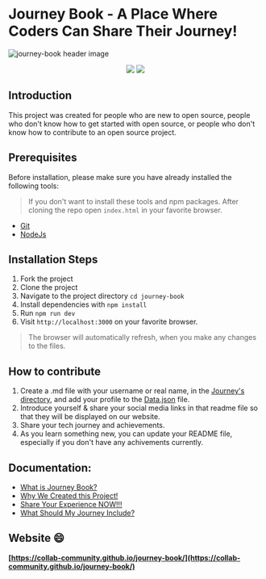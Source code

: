 # Journey Book - A Place Where Coders Can Share Their Journey!

![journey-book header image](https://socialify.git.ci/collab-community/journey-book/image?description=1&font=Inter&forks=1&issues=1&logo=https%3A%2F%2Fcdn2.iconfinder.com%2Fdata%2Ficons%2Fgeest-travel-kit%2F128%2Ftravel_journey-13-512.png&name=1&pattern=Solid&pulls=1&stargazers=1&theme=Dark)

<div align="center">
<img src="https://img.shields.io/badge/License-MIT-yellow.svg" />
<img src="https://github-size-badge.herokuapp.com/collab-community/journey-book.svg" />
  <a href="https://github.com/collab-community/journey-book"></a>
</div>

## Introduction

This project was created for people who are new to open source, people who don't know how to get started with open source, or people who don't know how to contribute to an open source project.

## Prerequisites

Before installation, please make sure you have already installed the following tools:
> If you don't want to install these tools and npm packages. After cloning the repo open `index.html` in your favorite browser.

- [Git](https://git-scm.com/downloads)
- [NodeJs](https://nodejs.org/en/download/)

## Installation Steps

1. Fork the project
1. Clone the project
1. Navigate to the project directory `cd journey-book`
1. Install dependencies with `npm install`
1. Run `npm run dev`
1. Visit `http://localhost:3000` on your favorite browser.
> The browser will automatically refresh, when you make any changes to the files.

## How to contribute

1. Create a .md file with your username or real name, in the [Journey's directory](https://github.com/collab-community/journey-book/tree/main/journeys), and add your profile to the [Data.json](https://github.com/collab-community/journey-book/blob/main/Data.json) file.
2. Introduce yourself & share your social media links in that readme file so that they will be displayed on our website.
3. Share your tech journey and achievements.
4. As you learn something new, you can update your README file, especially if you don't have any achivements currently.

## Documentation:
  - [What is Journey Book?](../_pages/what-is-this.md)
  - [Why We Created this Project!](../_pages/journey-book.md)
  - [Share Your Experience NOW!!!](../_pages/share-your-experience.md)
  - [What Should My Journey Include?](../_pages/what-should-i-share.md)

## Website :smile:

**[https://collab-community.github.io/journey-book/](https://collab-community.github.io/journey-book/)**
